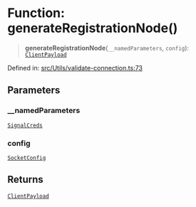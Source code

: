 # Function: generateRegistrationNode()

> **generateRegistrationNode**(`__namedParameters`, `config`): [`ClientPayload`](../namespaces/proto/classes/ClientPayload.md)

Defined in: [src/Utils/validate-connection.ts:73](https://github.com/Fokusdotid/bail/blob/99acc683da8779d62a0509bb4108fdb35cb2b061/src/Utils/validate-connection.ts#L73)

## Parameters

### \_\_namedParameters

[`SignalCreds`](../type-aliases/SignalCreds.md)

### config

[`SocketConfig`](../type-aliases/SocketConfig.md)

## Returns

[`ClientPayload`](../namespaces/proto/classes/ClientPayload.md)
